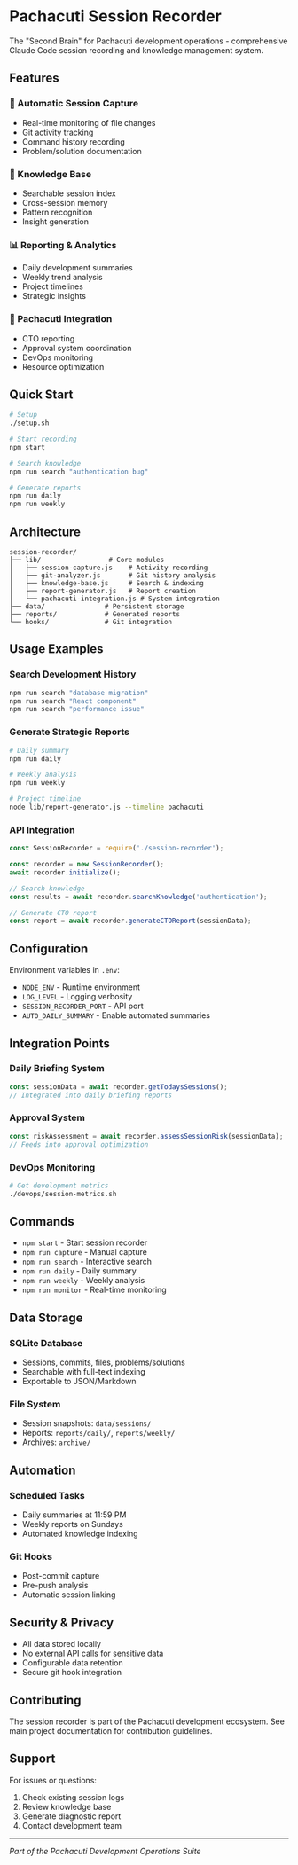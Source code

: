 # Pachacuti Session Recorder

The "Second Brain" for Pachacuti development operations - comprehensive Claude Code session recording and knowledge management system.

## Features

### 🎯 Automatic Session Capture
- Real-time monitoring of file changes
- Git activity tracking
- Command history recording
- Problem/solution documentation

### 🧠 Knowledge Base
- Searchable session index
- Cross-session memory
- Pattern recognition
- Insight generation

### 📊 Reporting & Analytics
- Daily development summaries
- Weekly trend analysis
- Project timelines
- Strategic insights

### 🔗 Pachacuti Integration
- CTO reporting
- Approval system coordination
- DevOps monitoring
- Resource optimization

## Quick Start

```bash
# Setup
./setup.sh

# Start recording
npm start

# Search knowledge
npm run search "authentication bug"

# Generate reports
npm run daily
npm run weekly
```

## Architecture

```
session-recorder/
├── lib/                 # Core modules
│   ├── session-capture.js    # Activity recording
│   ├── git-analyzer.js       # Git history analysis
│   ├── knowledge-base.js     # Search & indexing
│   ├── report-generator.js   # Report creation
│   └── pachacuti-integration.js # System integration
├── data/               # Persistent storage
├── reports/            # Generated reports
└── hooks/              # Git integration
```

## Usage Examples

### Search Development History
```bash
npm run search "database migration"
npm run search "React component"
npm run search "performance issue"
```

### Generate Strategic Reports
```bash
# Daily summary
npm run daily

# Weekly analysis
npm run weekly

# Project timeline
node lib/report-generator.js --timeline pachacuti
```

### API Integration
```javascript
const SessionRecorder = require('./session-recorder');

const recorder = new SessionRecorder();
await recorder.initialize();

// Search knowledge
const results = await recorder.searchKnowledge('authentication');

// Generate CTO report
const report = await recorder.generateCTOReport(sessionData);
```

## Configuration

Environment variables in `.env`:
- `NODE_ENV` - Runtime environment
- `LOG_LEVEL` - Logging verbosity
- `SESSION_RECORDER_PORT` - API port
- `AUTO_DAILY_SUMMARY` - Enable automated summaries

## Integration Points

### Daily Briefing System
```javascript
const sessionData = await recorder.getTodaysSessions();
// Integrated into daily briefing reports
```

### Approval System
```javascript
const riskAssessment = await recorder.assessSessionRisk(sessionData);
// Feeds into approval optimization
```

### DevOps Monitoring
```bash
# Get development metrics
./devops/session-metrics.sh
```

## Commands

- `npm start` - Start session recorder
- `npm run capture` - Manual capture
- `npm run search` - Interactive search
- `npm run daily` - Daily summary
- `npm run weekly` - Weekly analysis
- `npm run monitor` - Real-time monitoring

## Data Storage

### SQLite Database
- Sessions, commits, files, problems/solutions
- Searchable with full-text indexing
- Exportable to JSON/Markdown

### File System
- Session snapshots: `data/sessions/`
- Reports: `reports/daily/`, `reports/weekly/`
- Archives: `archive/`

## Automation

### Scheduled Tasks
- Daily summaries at 11:59 PM
- Weekly reports on Sundays
- Automated knowledge indexing

### Git Hooks
- Post-commit capture
- Pre-push analysis
- Automatic session linking

## Security & Privacy

- All data stored locally
- No external API calls for sensitive data
- Configurable data retention
- Secure git hook integration

## Contributing

The session recorder is part of the Pachacuti development ecosystem. See main project documentation for contribution guidelines.

## Support

For issues or questions:
1. Check existing session logs
2. Review knowledge base
3. Generate diagnostic report
4. Contact development team

---

*Part of the Pachacuti Development Operations Suite*
